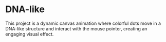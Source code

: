 # DNA-like
This project is a dynamic canvas animation where colorful dots move in a DNA-like structure and interact with the mouse pointer, creating an engaging visual effect.